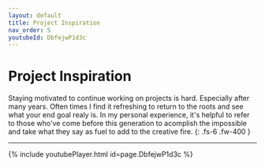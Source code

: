 ```yaml
---
layout: default
title: Project Inspiration
nav_order: 5
youtubeId: DbfejwP1d3c
---
```


# Project Inspiration

Staying motivated to continue working on projects is hard. Especially after many years. Often times I find it refreshing to return to the roots and see what your end goal realy is. In my personal experience, it's helpful to refer to those who've come before this generation to acomplish the impossible and take what they say as fuel to add to the creative fire.
{: .fs-6 .fw-400 }

---

{% include youtubePlayer.html id=page.DbfejwP1d3c %}

